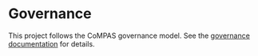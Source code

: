 # Governance

This project follows the CoMPAS governance model. See the [governance documentation](https://com-pas.github.io/contributing/GOVERNANCE.html) for details.
